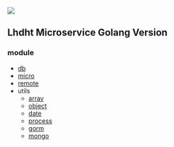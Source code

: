 ![](http://minio.lhdht.cn/public/logo.jpg)

## Lhdht Microservice Golang Version

### module
- [db](db/README.md)
- [micro](micro/README.md)
- [remote](remote/README.md)
- utils
  - [array](utils/array/README.md)
  - [object](utils/object/README.md)
  - [date](utils/date/README.md)
  - [process](utils/process/README.md)
  - [gorm](utils/gorm/README.md)
  - [mongo](utils/mongo/README.md)